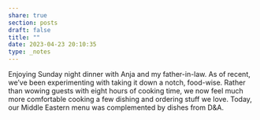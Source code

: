 ```yaml
---
share: true
section: posts
draft: false
title: ""
date: 2023-04-23 20:10:35
type: _notes
---
```


Enjoying Sunday night dinner with Anja and my father-in-law. As of recent, we’ve been experimenting with taking it down a notch, food-wise. Rather than wowing guests with eight hours of cooking time, we now feel much more comfortable cooking a few dishing and ordering stuff we love. Today, our Middle Eastern menu was complemented by dishes from D&A.
